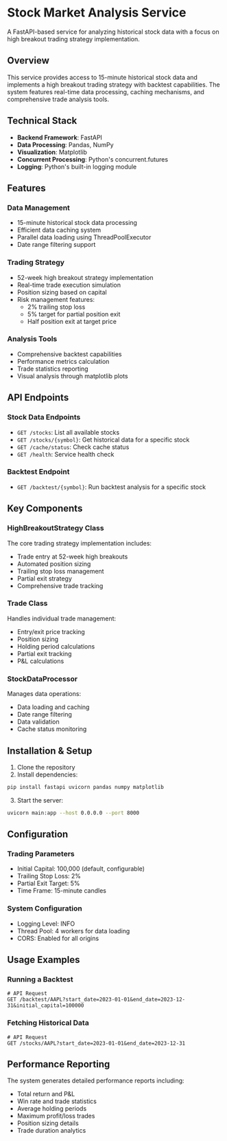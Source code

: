 # Stock Market Analysis Service

A FastAPI-based service for analyzing historical stock data with a focus on high breakout trading strategy implementation.

## Overview

This service provides access to 15-minute historical stock data and implements a high breakout trading strategy with backtest capabilities. The system features real-time data processing, caching mechanisms, and comprehensive trade analysis tools.

## Technical Stack

- **Backend Framework**: FastAPI
- **Data Processing**: Pandas, NumPy
- **Visualization**: Matplotlib
- **Concurrent Processing**: Python's concurrent.futures
- **Logging**: Python's built-in logging module

## Features

### Data Management
- 15-minute historical stock data processing
- Efficient data caching system
- Parallel data loading using ThreadPoolExecutor
- Date range filtering support

### Trading Strategy
- 52-week high breakout strategy implementation
- Real-time trade execution simulation
- Position sizing based on capital
- Risk management features:
  - 2% trailing stop loss
  - 5% target for partial position exit
  - Half position exit at target price

### Analysis Tools
- Comprehensive backtest capabilities
- Performance metrics calculation
- Trade statistics reporting
- Visual analysis through matplotlib plots

## API Endpoints

### Stock Data Endpoints
- `GET /stocks`: List all available stocks
- `GET /stocks/{symbol}`: Get historical data for a specific stock
- `GET /cache/status`: Check cache status
- `GET /health`: Service health check

### Backtest Endpoint
- `GET /backtest/{symbol}`: Run backtest analysis for a specific stock

## Key Components

### HighBreakoutStrategy Class
The core trading strategy implementation includes:
- Trade entry at 52-week high breakouts
- Automated position sizing
- Trailing stop loss management
- Partial exit strategy
- Comprehensive trade tracking

### Trade Class
Handles individual trade management:
- Entry/exit price tracking
- Position sizing
- Holding period calculations
- Partial exit tracking
- P&L calculations

### StockDataProcessor
Manages data operations:
- Data loading and caching
- Date range filtering
- Data validation
- Cache status monitoring

## Installation & Setup

1. Clone the repository
2. Install dependencies:
```bash
pip install fastapi uvicorn pandas numpy matplotlib
```
3. Start the server:
```bash
uvicorn main:app --host 0.0.0.0 --port 8000
```

## Configuration

### Trading Parameters
- Initial Capital: 100,000 (default, configurable)
- Trailing Stop Loss: 2%
- Partial Exit Target: 5%
- Time Frame: 15-minute candles

### System Configuration
- Logging Level: INFO
- Thread Pool: 4 workers for data loading
- CORS: Enabled for all origins

## Usage Examples

### Running a Backtest
```
# API Request
GET /backtest/AAPL?start_date=2023-01-01&end_date=2023-12-31&initial_capital=100000
```

### Fetching Historical Data
```
# API Request
GET /stocks/AAPL?start_date=2023-01-01&end_date=2023-12-31
```

## Performance Reporting

The system generates detailed performance reports including:
- Total return and P&L
- Win rate and trade statistics
- Average holding periods
- Maximum profit/loss trades
- Position sizing details
- Trade duration analytics